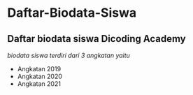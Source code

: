 # Daftar-Biodata-Siswa
Daftar biodata siswa Dicoding Academy
--
*biodata siswa terdiri dari 3 angkatan yaitu*
- Angkatan 2019
- Angkatan 2020
- Angkatan 2021
